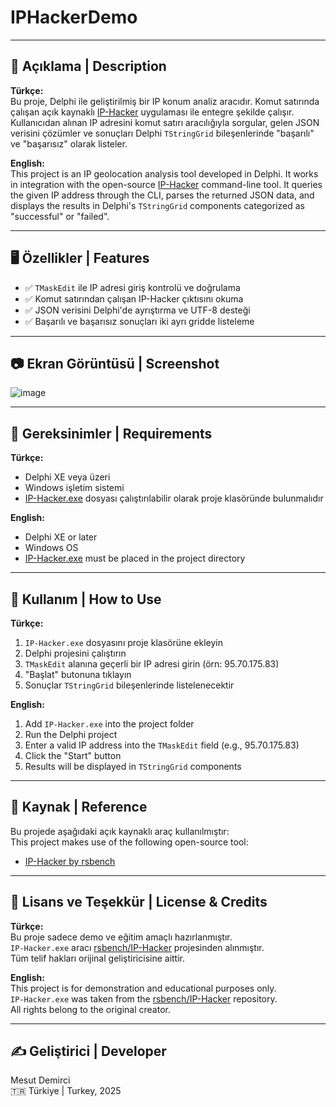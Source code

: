 # IPHackerDemo

---

## 📌 Açıklama | Description

**Türkçe:**  
Bu proje, Delphi ile geliştirilmiş bir IP konum analiz aracıdır. Komut satırında çalışan açık kaynaklı [IP-Hacker](https://github.com/rsbench/IP-Hacker) uygulaması ile entegre şekilde çalışır. Kullanıcıdan alınan IP adresini komut satırı aracılığıyla sorgular, gelen JSON verisini çözümler ve sonuçları Delphi `TStringGrid` bileşenlerinde "başarılı" ve "başarısız" olarak listeler.

**English:**  
This project is an IP geolocation analysis tool developed in Delphi. It works in integration with the open-source [IP-Hacker](https://github.com/rsbench/IP-Hacker) command-line tool. It queries the given IP address through the CLI, parses the returned JSON data, and displays the results in Delphi's `TStringGrid` components categorized as "successful" or "failed".

---

## 🖥️ Özellikler | Features

- ✅ `TMaskEdit` ile IP adresi giriş kontrolü ve doğrulama  
- ✅ Komut satırından çalışan IP-Hacker çıktısını okuma  
- ✅ JSON verisini Delphi'de ayrıştırma ve UTF-8 desteği  
- ✅ Başarılı ve başarısız sonuçları iki ayrı gridde listeleme  

---

## 📷 Ekran Görüntüsü | Screenshot

![image](https://github.com/user-attachments/assets/d6b7b550-0b95-4647-beeb-d28ee0f53cdf)


---

## 🔧 Gereksinimler | Requirements

**Türkçe:**  
- Delphi XE veya üzeri  
- Windows işletim sistemi  
- [IP-Hacker.exe](https://github.com/rsbench/IP-Hacker) dosyası çalıştırılabilir olarak proje klasöründe bulunmalıdır  

**English:**  
- Delphi XE or later  
- Windows OS  
- [IP-Hacker.exe](https://github.com/rsbench/IP-Hacker) must be placed in the project directory

---

## 🚀 Kullanım | How to Use

**Türkçe:**

1. `IP-Hacker.exe` dosyasını proje klasörüne ekleyin  
2. Delphi projesini çalıştırın  
3. `TMaskEdit` alanına geçerli bir IP adresi girin (örn: 95.70.175.83)  
4. "Başlat" butonuna tıklayın  
5. Sonuçlar `TStringGrid` bileşenlerinde listelenecektir  

**English:**

1. Add `IP-Hacker.exe` into the project folder  
2. Run the Delphi project  
3. Enter a valid IP address into the `TMaskEdit` field (e.g., 95.70.175.83)  
4. Click the "Start" button  
5. Results will be displayed in `TStringGrid` components

---

## 🔗 Kaynak | Reference

Bu projede aşağıdaki açık kaynaklı araç kullanılmıştır:  
This project makes use of the following open-source tool:

- [IP-Hacker by rsbench](https://github.com/rsbench/IP-Hacker)

---

## 🧾 Lisans ve Teşekkür | License & Credits

**Türkçe:**  
Bu proje sadece demo ve eğitim amaçlı hazırlanmıştır.  
`IP-Hacker.exe` aracı [rsbench/IP-Hacker](https://github.com/rsbench/IP-Hacker) projesinden alınmıştır.  
Tüm telif hakları orijinal geliştiricisine aittir.

**English:**  
This project is for demonstration and educational purposes only.  
`IP-Hacker.exe` was taken from the [rsbench/IP-Hacker](https://github.com/rsbench/IP-Hacker) repository.  
All rights belong to the original creator.

---

## ✍️ Geliştirici | Developer

Mesut Demirci  
🇹🇷 Türkiye | Turkey, 2025
